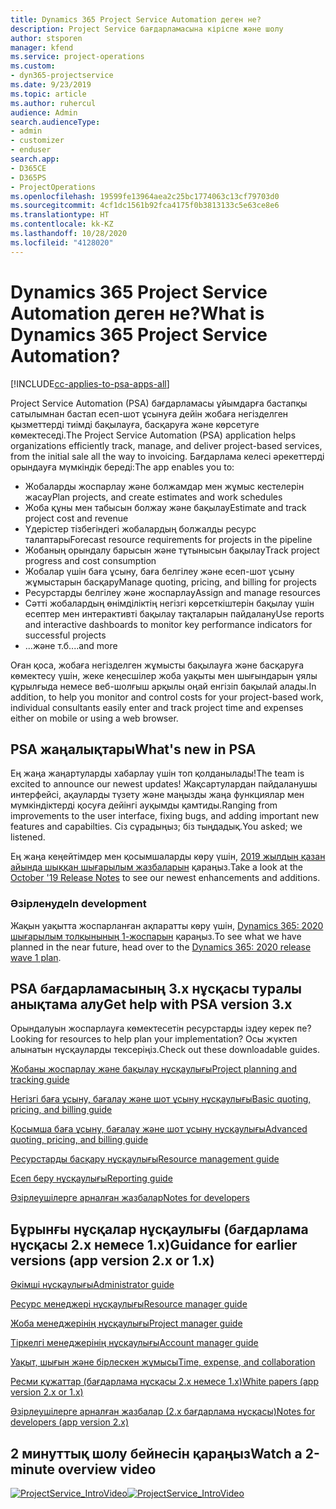 ```yaml
---
title: Dynamics 365 Project Service Automation деген не?
description: Project Service бағдарламасына кіріспе және шолу
author: stsporen
manager: kfend
ms.service: project-operations
ms.custom:
- dyn365-projectservice
ms.date: 9/23/2019
ms.topic: article
ms.author: ruhercul
audience: Admin
search.audienceType:
- admin
- customizer
- enduser
search.app:
- D365CE
- D365PS
- ProjectOperations
ms.openlocfilehash: 19599fe13964aea2c25bc1774063c13cf79703d0
ms.sourcegitcommit: 4cf1dc1561b92fca4175f0b3813133c5e63ce8e6
ms.translationtype: HT
ms.contentlocale: kk-KZ
ms.lasthandoff: 10/28/2020
ms.locfileid: "4128020"
---
```

# <a name="what-is-dynamics-365-project-service-automation"></a><span data-ttu-id="e21b2-103">Dynamics 365 Project Service Automation деген не?</span><span class="sxs-lookup"><span data-stu-id="e21b2-103">What is Dynamics 365 Project Service Automation?</span></span>

[!INCLUDE[cc-applies-to-psa-apps-all](../includes/cc-applies-to-psa-apps-all.md)]

<span data-ttu-id="e21b2-104">Project Service Automation (PSA) бағдарламасы ұйымдарға бастапқы сатылымнан бастап есеп-шот ұсынуға дейін жобаға негізделген қызметтерді тиімді бақылауға, басқаруға және көрсетуге көмектеседі.</span><span class="sxs-lookup"><span data-stu-id="e21b2-104">The Project Service Automation (PSA) application helps organizations efficiently track, manage, and deliver project-based services, from the initial sale all the way to invoicing.</span></span> <span data-ttu-id="e21b2-105">Бағдарлама келесі әрекеттерді орындауға мүмкіндік береді:</span><span class="sxs-lookup"><span data-stu-id="e21b2-105">The app enables you to:</span></span>

- <span data-ttu-id="e21b2-106">Жобаларды жоспарлау және болжамдар мен жұмыс кестелерін жасау</span><span class="sxs-lookup"><span data-stu-id="e21b2-106">Plan projects, and create estimates and work schedules</span></span>
- <span data-ttu-id="e21b2-107">Жоба құны мен табысын болжау және бақылау</span><span class="sxs-lookup"><span data-stu-id="e21b2-107">Estimate and track project cost and revenue</span></span>
- <span data-ttu-id="e21b2-108">Үдерістер тізбегіндегі жобалардың болжалды ресурс талаптары</span><span class="sxs-lookup"><span data-stu-id="e21b2-108">Forecast resource requirements for projects in the pipeline</span></span>
- <span data-ttu-id="e21b2-109">Жобаның орындалу барысын және тұтынысын бақылау</span><span class="sxs-lookup"><span data-stu-id="e21b2-109">Track project progress and cost consumption</span></span>
- <span data-ttu-id="e21b2-110">Жобалар үшін баға ұсыну, баға белгілеу және есеп-шот ұсыну жұмыстарын басқару</span><span class="sxs-lookup"><span data-stu-id="e21b2-110">Manage quoting, pricing, and billing for projects</span></span>
- <span data-ttu-id="e21b2-111">Ресурстарды белгілеу және жоспарлау</span><span class="sxs-lookup"><span data-stu-id="e21b2-111">Assign and manage resources</span></span>
- <span data-ttu-id="e21b2-112">Сәтті жобалардың өнімділіктің негізгі көрсеткіштерін бақылау үшін есептер мен интерактивті бақылау тақталарын пайдалану</span><span class="sxs-lookup"><span data-stu-id="e21b2-112">Use reports and interactive dashboards to monitor key performance indicators for successful projects</span></span>
- <span data-ttu-id="e21b2-113">...және т.б.</span><span class="sxs-lookup"><span data-stu-id="e21b2-113">...and more</span></span>

<span data-ttu-id="e21b2-114">Оған қоса, жобаға негізделген жұмысты бақылауға және басқаруға көмектесу үшін, жеке кеңесшілер жоба уақыты мен шығындарын ұялы құрылғыда немесе веб-шолғыш арқылы оңай енгізіп бақылай алады.</span><span class="sxs-lookup"><span data-stu-id="e21b2-114">In addition, to help you monitor and control costs for your project-based work, individual consultants easily enter and track project time and expenses either on mobile or using a web browser.</span></span>

## <a name="whats-new-in-psa"></a><span data-ttu-id="e21b2-115">PSA жаңалықтары</span><span class="sxs-lookup"><span data-stu-id="e21b2-115">What's new in PSA</span></span>
<span data-ttu-id="e21b2-116">Ең жаңа жаңартуларды хабарлау үшін топ қолданылады!</span><span class="sxs-lookup"><span data-stu-id="e21b2-116">The team is excited to announce our newest updates!</span></span> <span data-ttu-id="e21b2-117">Жақсартулардан пайдаланушы интерфейсі, ақауларды түзету және маңызды жаңа функциялар мен мүмкіндіктерді қосуға дейінгі ауқымды қамтиды.</span><span class="sxs-lookup"><span data-stu-id="e21b2-117">Ranging from improvements to the user interface, fixing bugs, and adding important new features and capabilties.</span></span> <span data-ttu-id="e21b2-118">Сіз сұрадыңыз; біз тыңдадық.</span><span class="sxs-lookup"><span data-stu-id="e21b2-118">You asked; we listened.</span></span>

<span data-ttu-id="e21b2-119">Ең жаңа кеңейтімдер мен қосымшаларды көру үшін, [2019 жылдың қазан айында шыққан шығарылым жазбаларын](https://docs.microsoft.com/dynamics365-release-plan/2019wave2/index) қараңыз.</span><span class="sxs-lookup"><span data-stu-id="e21b2-119">Take a look at the [October '19 Release Notes](https://docs.microsoft.com/dynamics365-release-plan/2019wave2/index) to see our newest enhancements and additions.</span></span>

### <a name="in-development"></a><span data-ttu-id="e21b2-120">Әзірленуде</span><span class="sxs-lookup"><span data-stu-id="e21b2-120">In development</span></span>
<span data-ttu-id="e21b2-121">Жақын уақытта жоспарланған ақпаратты көру үшін, [Dynamics 365: 2020 шығарылым толқынының 1-жоспарын](https://docs.microsoft.com/dynamics365-release-plan/2020wave1/index) қараңыз.</span><span class="sxs-lookup"><span data-stu-id="e21b2-121">To see what we have planned in the near future, head over to the [Dynamics 365: 2020 release wave 1 plan](https://docs.microsoft.com/dynamics365-release-plan/2020wave1/index).</span></span>

## <a name="get-help-with-psa-version-3x"></a><span data-ttu-id="e21b2-122">PSA бағдарламасының 3.x нұсқасы туралы анықтама алу</span><span class="sxs-lookup"><span data-stu-id="e21b2-122">Get help with PSA version 3.x</span></span>
<span data-ttu-id="e21b2-123">Орындалуын жоспарлауға көмектесетін ресурстарды іздеу керек пе?</span><span class="sxs-lookup"><span data-stu-id="e21b2-123">Looking for resources to help plan your implementation?</span></span> <span data-ttu-id="e21b2-124">Осы жүктеп алынатын нұсқауларды тексеріңіз.</span><span class="sxs-lookup"><span data-stu-id="e21b2-124">Check out these downloadable guides.</span></span>

 [<span data-ttu-id="e21b2-125">Жобаны жоспарлау және бақылау нұсқаулығы</span><span class="sxs-lookup"><span data-stu-id="e21b2-125">Project planning and tracking guide</span></span>](../psa/implementation-guides/project-planning-tracking.md)

 [<span data-ttu-id="e21b2-126">Негізгі баға ұсыну, бағалау және шот ұсыну нұсқаулығы</span><span class="sxs-lookup"><span data-stu-id="e21b2-126">Basic quoting, pricing, and billing guide</span></span>](../psa/implementation-guides/begin-quoting-pricing-billing.md)

 [<span data-ttu-id="e21b2-127">Қосымша баға ұсыну, бағалау және шот ұсыну нұсқаулығы</span><span class="sxs-lookup"><span data-stu-id="e21b2-127">Advanced quoting, pricing, and billing guide</span></span>](../psa/implementation-guides/adv-quoting-pricing-billing.md)

 [<span data-ttu-id="e21b2-128">Ресурстарды басқару нұсқаулығы</span><span class="sxs-lookup"><span data-stu-id="e21b2-128">Resource management guide</span></span>](../psa/implementation-guides/resource-management-guide.md)

 [<span data-ttu-id="e21b2-129">Есеп беру нұсқаулығы</span><span class="sxs-lookup"><span data-stu-id="e21b2-129">Reporting guide</span></span>](../psa/implementation-guides/reporting-guide.md)

 [<span data-ttu-id="e21b2-130">Әзірлеушілерге арналған жазбалар</span><span class="sxs-lookup"><span data-stu-id="e21b2-130">Notes for developers</span></span>](../psa/developer-guides/overview-dev-notes-v3.x.md)

## <a name="guidance-for-earlier-versions-app-version-2x-or-1x"></a><span data-ttu-id="e21b2-131">Бұрынғы нұсқалар нұсқаулығы (бағдарлама нұсқасы 2.x немесе 1.x)</span><span class="sxs-lookup"><span data-stu-id="e21b2-131">Guidance for earlier versions (app version 2.x or 1.x)</span></span>
 [<span data-ttu-id="e21b2-132">Әкімші нұсқаулығы</span><span class="sxs-lookup"><span data-stu-id="e21b2-132">Administrator guide</span></span>](../psa/admin-guide.md)

 [<span data-ttu-id="e21b2-133">Ресурс менеджері нұсқаулығы</span><span class="sxs-lookup"><span data-stu-id="e21b2-133">Resource manager guide</span></span>](../psa/resource-manager-guide.md)

 [<span data-ttu-id="e21b2-134">Жоба менеджерінің нұсқаулығы</span><span class="sxs-lookup"><span data-stu-id="e21b2-134">Project manager guide</span></span>](../psa/project-manager-guide.md)

 [<span data-ttu-id="e21b2-135">Тіркелгі менеджерінің нұсқаулығы</span><span class="sxs-lookup"><span data-stu-id="e21b2-135">Account manager guide</span></span>](../psa/account-manager-guide.md)

 [<span data-ttu-id="e21b2-136">Уақыт, шығын және бірлескен жұмысы</span><span class="sxs-lookup"><span data-stu-id="e21b2-136">Time, expense, and collaboration</span></span>](../psa/time-expense-collaboration-guide.md)

 [<span data-ttu-id="e21b2-137">Ресми құжаттар (бағдарлама нұсқасы 2.x немесе 1.x)</span><span class="sxs-lookup"><span data-stu-id="e21b2-137">White papers (app version 2.x or 1.x)</span></span>](../psa/white-papers.md)

 [<span data-ttu-id="e21b2-138">Әзірлеушілерге арналған жазбалар (2.x бағдарлама нұсқасы)</span><span class="sxs-lookup"><span data-stu-id="e21b2-138">Notes for developers (app version 2.x)</span></span>](../psa/developer-guides/add-custom-qoi-forms-v2.x.md)

 ## <a name="watch-a-2-minute-overview-video"></a><span data-ttu-id="e21b2-139">2 минуттық шолу бейнесін қараңыз</span><span class="sxs-lookup"><span data-stu-id="e21b2-139">Watch a 2-minute overview video</span></span>
 <a name="heroArea"></a> <span data-ttu-id="e21b2-140">[![ProjectService_IntroVideo](../psa/media/project-service-intro-video.png "ProjectService_IntroVideo")](https://go.microsoft.com/fwlink/p/?LinkId=799457)</span><span class="sxs-lookup"><span data-stu-id="e21b2-140">[![ProjectService_IntroVideo](../psa/media/project-service-intro-video.png "ProjectService_IntroVideo")](https://go.microsoft.com/fwlink/p/?LinkId=799457)</span></span>


